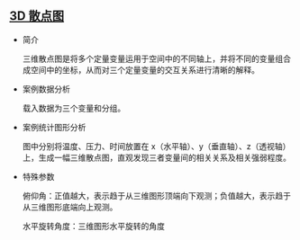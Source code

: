 ## [3D 散点图](/basic/scatter-3d)

- 简介

  三维散点图是将多个定量变量运用于空间中的不同轴上，并将不同的变量组合成空间中的坐标，从而对三个定量变量的交互关系进行清晰的解释。

- 案例数据分析

  载入数据为三个变量和分组。

- 案例统计图形分析

  图中分别将温度、压力、时间放置在 x（水平轴）、y（垂直轴）、z（透视轴）上，生成一幅三维散点图，直观发现三者变量间的相关关系及相关强弱程度。

- 特殊参数

  俯仰角：正值越大，表示趋于从三维图形顶端向下观测；负值越大，表示趋于从三维图形底端向上观测。

  水平旋转角度：三维图形水平旋转的角度


